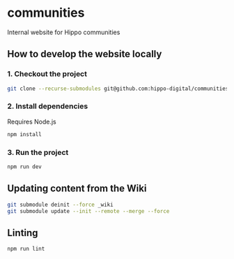 # communities
Internal website for Hippo communities

## How to develop the website locally

### 1. Checkout the project

```bash
git clone --recurse-submodules git@github.com:hippo-digital/communities.git
```

### 2. Install dependencies

Requires Node.js

```bash
npm install
```

### 3. Run the project

```bash
npm run dev
```

## Updating content from the Wiki

```bash
git submodule deinit --force _wiki
git submodule update --init --remote --merge --force
```

## Linting

```bash
npm run lint
```